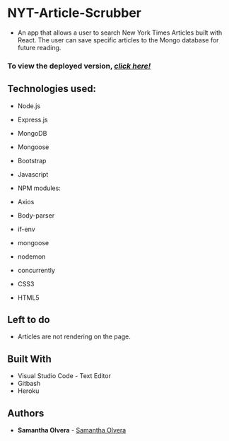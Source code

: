 # NYT-Article-Scrubber

- An app that allows a user to search New York Times Articles built with React. The user can save specific articles to the Mongo database for future reading.


### To view the deployed version, _**[click here!](https://nyt-article-scrubber-react.herokuapp.com/)**_

## Technologies used:
* Node.js
* Express.js
* MongoDB
* Mongoose
* Bootstrap
* Javascript
* NPM modules:
* Axios
* Body-parser
* if-env
* mongoose
* nodemon
* concurrently
  
* CSS3
* HTML5

## Left to do
- Articles are not rendering on the page. 


## Built With

* Visual Studio Code - Text Editor
* Gitbash
* Heroku

## Authors

* **Samantha Olvera** - [Samantha Olvera](https://github.com/smolvera)